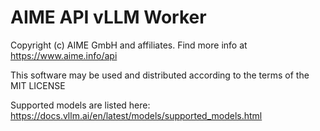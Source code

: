 # AIME API vLLM Worker

Copyright (c) AIME GmbH and affiliates. Find more info at https://www.aime.info/api

This software may be used and distributed according to the terms of the MIT LICENSE

Supported models are listed here:
https://docs.vllm.ai/en/latest/models/supported_models.html

